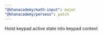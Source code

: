 ```yaml
---
"@khanacademy/math-input": major
"@khanacademy/perseus": patch
---
```


Hoist keypad active state into keypad context
